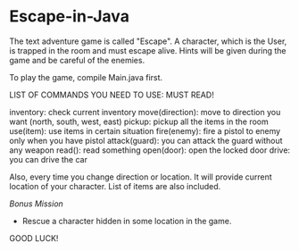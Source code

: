 # Escape-in-Java

The text adventure game is called "Escape". 
A character, which is the User, is trapped in the room and must escape alive.
Hints will be given during the game and be careful of the enemies.

To play the game, compile Main.java first.

LIST OF COMMANDS YOU NEED TO USE: MUST READ!

inventory: check current inventory
move(direction): move to direction you want (north, south, west, east)
pickup: pickup all the items in the room
use(item): use items in certain situation
fire(enemy): fire a pistol to enemy only when you have pistol
attack(guard): you can attack the guard without any weapon
read(): read something
open(door): open the locked door
drive: you can drive the car

Also, every time you change direction or location. It will provide current location of your character. List of items are also included.

*Bonus Mission*
- Rescue a character hidden in some location in the game.

GOOD LUCK!
